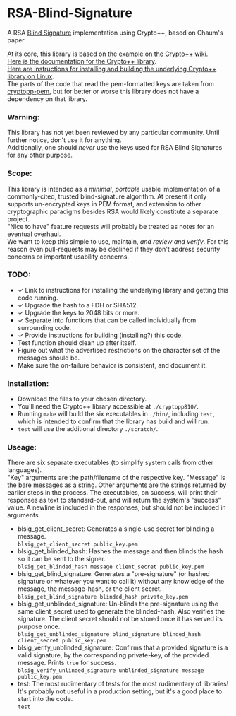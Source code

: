 # RSA-Blind-Signature
A RSA [Blind Signature](https://en.wikipedia.org/wiki/Blind_signature) implementation using Crypto++, based on Chaum's paper.

At its core, this library is based on the [example on the Crypto++ wiki](https://www.cryptopp.com/wiki/Raw_RSA#RSA_Blind_Signature).  
[Here is the documentation for the Crypto++ library](https://www.cryptopp.com/docs/ref/).  
[Here are instructions for installing and building the underlying Crypto++ library on Linux](https://www.cryptopp.com/wiki/Linux#Build_and_Install_the_Library).  
The parts of the code that read the pem-formatted keys are taken from [cryptopp-pem](https://github.com/noloader/cryptopp-pem), but for better or worse this library does not have a dependency on that library.  

### Warning:
This library has not yet been reviewed by any particular community. Until further notice, don't use it for anything.  
Additionally, one should _never_ use the keys used for RSA Blind Signatures for any other purpose.

### Scope:
This library is intended as a _minimal_, _portable_ usable implementation of a commonly-cited, trusted blind-signature algorithm. At present it only supports un-encrypted keys in PEM format, and extension to other cryptographic paradigms besides RSA would likely constitute a separate project.  
"Nice to have" feature requests will probably be treated as notes for an eventual overhaul.  
We want to keep this simple to use, maintain, _and review and verify_. For this reason even pull-requests may be declined if they don't address security concerns or important usability concerns.

### TODO:
- ✓ Link to instructions for installing the underlying library and getting this code running.
- ✓ Upgrade the hash to a FDH or SHA512.
- ✓ Upgrade the keys to 2048 bits or more.
- ✓ Separate into functions that can be called individually from surrounding code.
- ✓ Provide instructions for building (installing?) this code.
- Test function should clean up after itself.
- Figure out what the advertised restrictions on the character set of the messages should be.
- Make sure the on-failure behavior is consistent, and document it.

### Installation:
- Download the files to your chosen directory.
- You'll need the Crypto++ library accessible at `./cryptopp810/`.
- Running `make` will build the six executables in `./bin/`, including `test`, which is intended to confirm that the library has build and will run.
- `test` will use the additional directory `./scratch/`.

### Useage:
There are six separate executables (to simplify system calls from other languages).  
"Key" arguments are the path/filename of the respective key. "Message" is the bare messages as a string. Other arguments are the strings returned by earlier steps in the process. 
The executables, on success, will print their responses as text to standard-out, and will return the system's "success" value. A newline is included in the responses, but should not be included in arguments.
- blsig_get_client_secret: Generates a single-use secret for blinding a message.  
  `blsig_get_client_secret public_key.pem`
- blsig_get_blinded_hash: Hashes the message and then blinds the hash so it can be sent to the signer.  
  `blsig_get_blinded_hash message client_secret public_key.pem`
- blsig_get_blind_signature: Generates a "pre-signature" (or hashed signature or whatever you want to call it) without any knowledge of the message, the message-hash, or the client secret.  
  `blsig_get_blind_signature blinded_hash private_key.pem`
- blsig_get_unblinded_signature: Un-blinds the pre-signature using the same client_secret used to generate the blinded-hash. Also verifies the signature. The client secret should not be stored once it has served its purpose once.  
  `blsig_get_unblinded_signature blind_signature blinded_hash client_secret public_key.pem`
- blsig_verify_unblinded_signature: Confirms that a provided signature is a valid signature, by the corresponding private-key, of the provided message. Prints `true` for success.  
  `blsig_verify_unlinded_signature unblinded_signature message public_key.pem`
- test: The most rudimentary of tests for the most rudimentary of libraries! It's probably not useful in a production setting, but it's a good place to start into the code.  
  `test`

